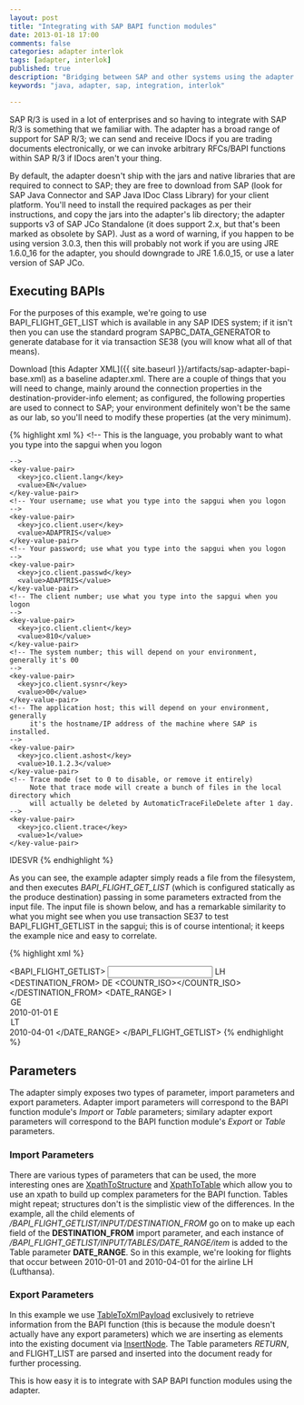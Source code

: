 ```yaml
---
layout: post
title: "Integrating with SAP BAPI function modules"
date: 2013-01-18 17:00
comments: false
categories: adapter interlok
tags: [adapter, interlok]
published: true
description: "Bridging between SAP and other systems using the adapter framework; Part 1"
keywords: "java, adapter, sap, integration, interlok"

---
```


SAP R/3 is used in a lot of enterprises and so having to integrate with SAP R/3 is something that we familiar with. The adapter has a broad range of support for SAP R/3; we can send and receive IDocs if you are trading documents electronically, or we can invoke arbitrary RFCs/BAPI functions within SAP R/3 if IDocs aren't your thing.

<!-- more -->

By default, the adapter doesn't ship with the jars and native libraries that are required to connect to SAP; they are free to download from SAP (look for SAP Java Connector and SAP Java IDoc Class Library) for your client platform. You'll need to install the required packages as per their instructions, and copy the jars into the adapter's lib directory; the adapter supports v3 of SAP JCo Standalone (it does support 2.x, but that's been marked as obsolete by SAP). Just as a word of warning, if you happen to be using version 3.0.3, then this will probably not work if you are using JRE 1.6.0_16 for the adapter, you should downgrade to JRE 1.6.0_15, or use a later version of SAP JCo.

## Executing BAPIs ##

For the purposes of this example, we're going to use BAPI_FLIGHT_GET_LIST which is available in any SAP IDES system; if it isn't then you can use the standard program SAPBC_DATA_GENERATOR to generate database for it via transaction SE38 (you will know what all of that means).

Download [this Adapter XML]({{ site.baseurl }}/artifacts/sap-adapter-bapi-base.xml) as a baseline adapter.xml. There are a couple of things that you will need to change, mainly around the connection properties in the destination-provider-info element; as configured, the following properties are used to connect to SAP; your environment definitely won't be the same as our lab, so you'll need to modify these properties (at the very minimum).

{% highlight xml %}
<destination-provider-info>
  <connection-properties>
    <!-- This is the language, you probably want to what you type into the sapgui when you logon

    -->
    <key-value-pair>
      <key>jco.client.lang</key>
      <value>EN</value>
    </key-value-pair>
    <!-- Your username; use what you type into the sapgui when you logon
    -->
    <key-value-pair>
      <key>jco.client.user</key>
      <value>ADAPTRIS</value>
    </key-value-pair>
    <!-- Your password; use what you type into the sapgui when you logon
    -->
    <key-value-pair>
      <key>jco.client.passwd</key>
      <value>ADAPTRIS</value>
    </key-value-pair>
    <!-- The client number; use what you type into the sapgui when you logon
    -->
    <key-value-pair>
      <key>jco.client.client</key>
      <value>810</value>
    </key-value-pair>
    <!-- The system number; this will depend on your environment, generally it's 00
    -->
    <key-value-pair>
      <key>jco.client.sysnr</key>
      <value>00</value>
    </key-value-pair>
    <!-- The application host; this will depend on your environment, generally
         it's the hostname/IP address of the machine where SAP is installed.
    -->
    <key-value-pair>
      <key>jco.client.ashost</key>
      <value>10.1.2.3</value>
    </key-value-pair>
    <!-- Trace mode (set to 0 to disable, or remove it entirely)
         Note that trace mode will create a bunch of files in the local directory which
         will actually be deleted by AutomaticTraceFileDelete after 1 day.
    -->
    <key-value-pair>
      <key>jco.client.trace</key>
      <value>1</value>
    </key-value-pair>
  </connection-properties>
  <!-- This is just the connection-id you want to assign to it, it could be omitted entirely,
       in which case one a unique-one is derived -->
  <connection-id>IDESVR</connection-id>
</destination-provider-info>
{% endhighlight %}

As you can see, the example adapter simply reads a file from the filesystem, and then executes *BAPI_FLIGHT_GET_LIST* (which is configured statically as the produce destination) passing in some parameters extracted from the input file. The input file is shown below, and has a remarkable similarity to what you might see when you use transaction SE37 to test BAPI_FLIGHT_GETLIST in the sapgui; this is of course intentional; it keeps the example nice and easy to correlate.

{% highlight xml %}
<?xml version="1.0"?>
<BAPI_FLIGHT_GETLIST>
  <INPUT>
    <AIRLINE>LH</AIRLINE>
    <DESTINATION_FROM>
      <AIRPORTID></AIRPORTID>
      <CITY></CITY>
      <COUNTR>DE</COUNTR>
      <COUNTR_ISO></COUNTR_ISO>
    </DESTINATION_FROM>
    <TABLES>
      <DATE_RANGE>
        <item>
          <SIGN>I</SIGN>
          <OPTION>GE</OPTION>
          <LOW>2010-01-01</LOW>
          <HIGH></HIGH>
        </item>
        <item>
          <SIGN>E</SIGN>
          <OPTION>LT</OPTION>
          <LOW>2010-04-01</LOW>
          <HIGH></HIGH>
        </item>
      </DATE_RANGE>
    </TABLES>
  </INPUT>
  <OUTPUT/>
</BAPI_FLIGHT_GETLIST>
{% endhighlight %}

## Parameters ##

The adapter simply exposes two types of parameter, import parameters and export parameters. Adapter import parameters will correspond to the BAPI function module's _Import_ or _Table_ parameters; similary adapter export parameters will correspond to the BAPI function module's _Export_ or _Table_ parameters.

### Import Parameters ###

There are various types of parameters that can be used, the more interesting ones are [XpathToStructure][] and [XpathToTable][] which allow you to use an xpath to build up complex parameters for the BAPI function. Tables might repeat; structures don't is the simplistic view of the differences. In the example, all the child elements of */BAPI_FLIGHT_GETLIST/INPUT/DESTINATION_FROM* go on to make up each field of the **DESTINATION_FROM** import parameter, and each instance of */BAPI_FLIGHT_GETLIST/INPUT/TABLES/DATE_RANGE/item* is added to the Table parameter **DATE_RANGE**. So in this example, we're looking for flights that occur between 2010-01-01 and 2010-04-01 for the airline LH (Lufthansa).


### Export Parameters ###

In this example we use [TableToXmlPayload][] exclusively to retrieve information from the BAPI function (this is because the module doesn't actually have any export parameters) which we are inserting as elements into the existing document via [InsertNode][]. The Table parameters _RETURN_, and FLIGHT_LIST are parsed and inserted into the document ready for further processing.

This is how easy it is to integrate with SAP BAPI function modules using the adapter.


[XpathToStructure]: http://development.adaptris.net/javadocs/v2-snapshot/com/adaptris/core/sap/jco3/rfc/params/XpathToStructure.html
[XpathToTable]: http://development.adaptris.net/javadocs/v2-snapshot/com/adaptris/core/sap/jco3/rfc/params/XpathToTable.html
[TableToXmlPayload]: http://development.adaptris.net/javadocs/v2-snapshot/com/adaptris/core/sap/jco3/rfc/params/TableToXmlPayload.html
[InsertNode]: http://development.adaptris.net/javadocs/v2-snapshot/com/adaptris/util/text/xml/InsertNode.html

